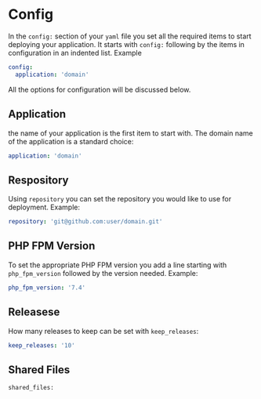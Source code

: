 # Config

In the `config:` section of your `yaml` file you set all the required items to start deploying your application.  It starts with `config:` following by the items in configuration in an indented list. Example

```yml
config:
  application: 'domain'
```

All the options for configuration will be discussed below.

## Application

the name of your application is the first item to start with. The domain name of the application is a standard choice:

```yml
application: 'domain'
```

## Respository

Using `repository` you can set the repository you would like to use for deployment. Example:

```yml
repository: 'git@github.com:user/domain.git'
```

## PHP FPM Version 

To set the appropriate PHP FPM version you add a line starting with `php_fpm_version` followed by the version needed. Example:

```yml
php_fpm_version: '7.4'
```
## Releasese

How many releases to keep can be set with `keep_releases`:

```yml
keep_releases: '10'
```

## Shared Files

```
shared_files: 
```
